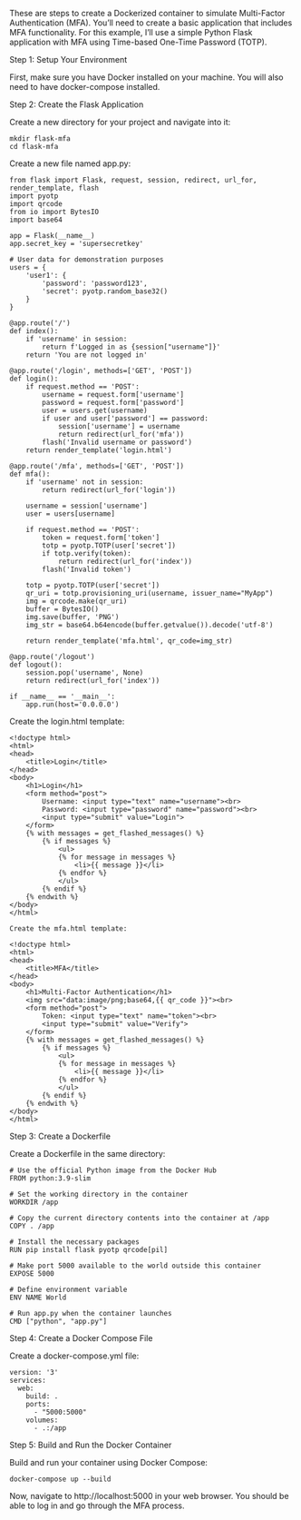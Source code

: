 These are steps to create a Dockerized container to simulate Multi-Factor Authentication (MFA). You’ll need to create a basic application that includes MFA functionality. For this example, I’ll use a simple Python Flask application with MFA using Time-based One-Time Password (TOTP).

Step 1: Setup Your Environment

First, make sure you have Docker installed on your machine. You will also need to have docker-compose installed.

Step 2: Create the Flask Application

Create a new directory for your project and navigate into it:

    mkdir flask-mfa
    cd flask-mfa

Create a new file named app.py:

    from flask import Flask, request, session, redirect, url_for, render_template, flash
    import pyotp
    import qrcode
    from io import BytesIO
    import base64

    app = Flask(__name__)
    app.secret_key = 'supersecretkey'
    
    # User data for demonstration purposes
    users = {
        'user1': {
            'password': 'password123',
            'secret': pyotp.random_base32()
        }
    }
    
    @app.route('/')
    def index():
        if 'username' in session:
            return f'Logged in as {session["username"]}'
        return 'You are not logged in'
    
    @app.route('/login', methods=['GET', 'POST'])
    def login():
        if request.method == 'POST':
            username = request.form['username']
            password = request.form['password']
            user = users.get(username)
            if user and user['password'] == password:
                session['username'] = username
                return redirect(url_for('mfa'))
            flash('Invalid username or password')
        return render_template('login.html')
    
    @app.route('/mfa', methods=['GET', 'POST'])
    def mfa():
        if 'username' not in session:
            return redirect(url_for('login'))
        
        username = session['username']
        user = users[username]
        
        if request.method == 'POST':
            token = request.form['token']
            totp = pyotp.TOTP(user['secret'])
            if totp.verify(token):
                return redirect(url_for('index'))
            flash('Invalid token')
        
        totp = pyotp.TOTP(user['secret'])
        qr_uri = totp.provisioning_uri(username, issuer_name="MyApp")
        img = qrcode.make(qr_uri)
        buffer = BytesIO()
        img.save(buffer, 'PNG')
        img_str = base64.b64encode(buffer.getvalue()).decode('utf-8')
        
        return render_template('mfa.html', qr_code=img_str)
    
    @app.route('/logout')
    def logout():
        session.pop('username', None)
        return redirect(url_for('index'))
    
    if __name__ == '__main__':
        app.run(host='0.0.0.0')

Create the login.html template:

    <!doctype html>
    <html>
    <head>
        <title>Login</title>
    </head>
    <body>
        <h1>Login</h1>
        <form method="post">
            Username: <input type="text" name="username"><br>
            Password: <input type="password" name="password"><br>
            <input type="submit" value="Login">
        </form>
        {% with messages = get_flashed_messages() %}
            {% if messages %}
                <ul>
                {% for message in messages %}
                    <li>{{ message }}</li>
                {% endfor %}
                </ul>
            {% endif %}
        {% endwith %}
    </body>
    </html>
    
    Create the mfa.html template:
    
    <!doctype html>
    <html>
    <head>
        <title>MFA</title>
    </head>
    <body>
        <h1>Multi-Factor Authentication</h1>
        <img src="data:image/png;base64,{{ qr_code }}"><br>
        <form method="post">
            Token: <input type="text" name="token"><br>
            <input type="submit" value="Verify">
        </form>
        {% with messages = get_flashed_messages() %}
            {% if messages %}
                <ul>
                {% for message in messages %}
                    <li>{{ message }}</li>
                {% endfor %}
                </ul>
            {% endif %}
        {% endwith %}
    </body>
    </html>

Step 3: Create a Dockerfile

Create a Dockerfile in the same directory:

    # Use the official Python image from the Docker Hub
    FROM python:3.9-slim
    
    # Set the working directory in the container
    WORKDIR /app
    
    # Copy the current directory contents into the container at /app
    COPY . /app
    
    # Install the necessary packages
    RUN pip install flask pyotp qrcode[pil]
    
    # Make port 5000 available to the world outside this container
    EXPOSE 5000
    
    # Define environment variable
    ENV NAME World
    
    # Run app.py when the container launches
    CMD ["python", "app.py"]

Step 4: Create a Docker Compose File

Create a docker-compose.yml file:

    version: '3'
    services:
      web:
        build: .
        ports:
          - "5000:5000"
        volumes:
          - .:/app


Step 5: Build and Run the Docker Container

Build and run your container using Docker Compose:

    docker-compose up --build

Now, navigate to http://localhost:5000 in your web browser. You should be able to log in and go through the MFA process.
